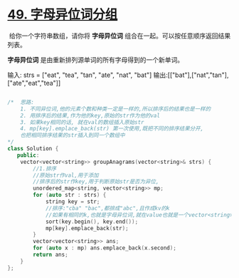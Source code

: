 # [49. 字母异位词分组](https://leetcode.cn/problems/group-anagrams/)

​	给你一个字符串数组，请你将 **字母异位词** 组合在一起。可以按任意顺序返回结果列表。

**字母异位词** 是由重新排列源单词的所有字母得到的一个新单词。   

输入: strs = ["eat", "tea", "tan", "ate", "nat", "bat"]
输出:[["bat"],["nat","tan"],["ate","eat","tea"]]  

~~~c++

/*  思路:
    1. 不同异位词,他的元素个数和种类一定是一样的,所以排序后的结果也是一样的
    2. 用排序后的结果,作为他的key,原始的str作为他的val
    3. 如果key相同的话, 就在val的数组插入原始str
    4. mp[key].emplace_back(str) 第一次使用,既把不同的排序结果分开, 
    也把相同排序结果的str插入到同一个数组中
*/
class Solution {
   public:
    vector<vector<string>> groupAnagrams(vector<string>& strs) {
        //1.排序
        //原始str作val,用于添加
        //排序后的str作key,用于判断原始str是否为异位,
        unordered_map<string, vector<string>> mp;
        for (auto str : strs) {
            string key = str;
            //排序:"cba" "bac",都排成"abc",且作成kv的k
            //如果有相同的k,也就是字母异位词,就在value也就是一个vector<string> 的数组添加进去
            sort(key.begin(), key.end());
            mp[key].emplace_back(str);
        }
        vector<vector<string>> ans;
        for (auto x : mp) ans.emplace_back(x.second);
        return ans;
    }
};
~~~



